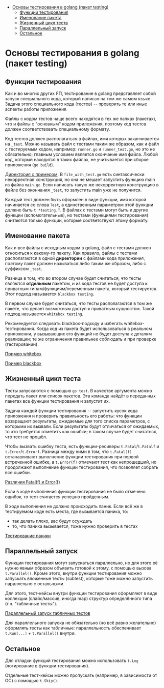 - [Основы тестирования в golang (пакет testing)](#основы-тестирования-в-golang-пакет-testing)
  - [Функции тестирования](#функции-тестирования)
  - [Именование пакета](#именование-пакета)
  - [Жизненный цикл теста](#жизненный-цикл-теста)
  - [Параллельный запуск](#параллельный-запуск)
  - [Остальное](#остальное)

# Основы тестирования в golang (пакет testing)

## Функции тестирования

Как и во многих других ЯП, тестирование в golang представляет собой запуск специального кода, который написан 
на том же самом языке. Задача этого специального кода (тестов) -- проверить те или иные аспекты работы
приложения.

Файлы с кодом тестов чаще всего находятся в тех же папках (пакетах), что и файлы с "основным" кодом приложения,
поэтому код тестов должен соответствовать специальному формату.

Код тестов должен располагаться в файлах, имя которых заканчивается на `_test`. Можно называть файл с тестами
таким же образом, как и файл с тестируемым кодом, например: `runner.go` и `runner_test.go`, но это не обязательно;
главным условием является окончание имя файла. Любой код, который находится в таких файлах, не учитывается 
при сборке приложения (`go build`).

[Директория с примером](./examples/part1/badtestcode). В `file_with_test.go` есть синтаксически некорректная конструкция,
но она не мешает запустить функцию main из файла `main.go`. Если написать такую же некорректную конструкцию в файле
без окончания `_test`, то запустить main уже не получится.

Каждый тест должен быть оформлен в виде функции, имя которой начинается со слова `Test`, а единственным параметром этой
функции должно быть `t *testing.T`. В файлах с тестами могут быть и другие функции (вспомогательные), но тестами
(функциями тестирования) считаются только функции, которые соответствуют этому формату.

## Именование пакета

Как и все файлы с исходным кодом в golang, файл с тестами должен относиться к какому-то пакету. Как правило,
файлы с тестами располагаются в одной **директории** с файлами кода приложения, поэтому пакет должен называться
либо таким же образом, либо с суффиксом `_test`. 

Разница в том, что во втором случае будет считаться, что тесты являются **отдельным** пакетом, и из кода тестов
не будет доступа к приватным типам/функциям/переменным пакета, который тестируется. Этот подход называется 
`blackbox testing`.

В первом случае будет считаться, что тесты располагаются в том же пакете, что делает возможным доступ к приватным
сущностям. Такой подход называется `whitebox testing`.

Рекомендуется следовать blackbox-подходу и избегать whitebox-тестирования. Когда код из пакета будет использоваться
в реальном приложении, у вызывающих его функций не будет доступа к деталям реализации; те же ограничения правильнее
соблюдать и при проверке (тестировании).

[Пример whitebox](./examples/part1/whitebox)

[Пример blackbox](./examples/part1/blackbox)

## Жизненный цикл теста

Тесты запускаются с помощью `go test`. В качестве аргумента можно передать пакет или список пакетов.
Эта команда найдёт в переданных пакетах все функции тестирования и запустит их.

Задача каждой функции тестирования -- запустить кусок кода приложения и проверить правильность его работы: что функции 
возвращают результаты, ожидаемые для того списка параметров, с которыми их вызвали. Если результаты будут отличаться
от ожидаемых, то это требуется отметить как ошибки; в таком случае будет считаться, что тест не прошёл.

Чтобы вызвать ошибку теста, есть функции-ресиверы `t.Fatal`/`t.Fatalf` и `t.Error`/`t.Errorf`. Разница между
ними в том, что `t.Fatal(f)` останавливают выполнение функции тестирования при первой встреченной ошибке,
а `t.Error(f)` отмечают тест как непрошедший, но продолжают выполнение функции тестирования, 
что позволяет собрать все ошибки.

[Различия Fatal(f) и Error(f)](./examples/part1/failingtests)

Если в ходе выполнения функции тестирования не было отмечено ошибок, то тест считается успешно пройденным. 

В ходе выполнения не должно происходить паник. Если всё же в тестируемом коде есть места, 
где вызывается паника, то:

- так делать плохо, вас будут осуждать
- то, что паника вызывается, тоже нужно проверить в тестах

[Тестирование паники](./examples/part1/codethatpanics)

## Параллельный запуск

Функции тестирования могут запускаться параллельно, но для этого её нужно явным образом объявить готовой
к этому, с помощью вызова `t.Parallel()`. Кроме этого, внутри функции тестирования можно запускать
вложенные тесты (subtest), которые тоже можно запустить параллельно с остальными.

Для этого, тест-кейсы внутри функции тестирования оформляют в виде коллекции (слайс/массив, иногда map)
структур определённого типа (т.н. "табличные тесты").

[Параллельный запуск табличных тестов](./examples/part1/parallel)

Для параллельного запуска не обязательно (но всё равно желательно) оформлять тесты как табличные:
параллельность обеспечивает `t.Run(...)` + `t.Parallel()` внутри.

## Остальное

Для отладки функций тестирования можно использовать `t.Log` (логирование в функции тестирования). 

Отдельные тест-кейсы можно пропускать (например, в зависимости от ОС) с помощью `t.Skip()`.
